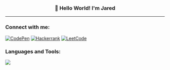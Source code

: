 <h3 align="center">👋 Hello World! I'm Jared</h3>

---
<h3 align="left">Connect with me:</h3>

[![CodePen](https://img.shields.io/badge/Codepen-000000?style=for-the-badge&logo=codepen&logoColor=white)](https://codepen.io/jrdfrln-b)
[![Hackerrank](https://img.shields.io/badge/-Hackerrank-2EC866?style=for-the-badge&logo=HackerRank&logoColor=white)](https://www.hackerrank.com/JustJared)
[![LeetCode](https://img.shields.io/badge/-LeetCode-FFA116?style=for-the-badge&logo=LeetCode&logoColor=black)](https://leetcode.com/jrdfrln-b/)

<h3 align="left">Languages and Tools:</h3>  
<p>
  <a href="https://skillicons.dev">
    <img src="https://skillicons.dev/icons?i=c,cpp,css,html,js,mysql,python" />
  </a>
</p>
